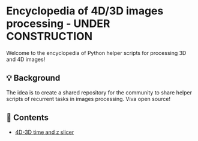 # Encyclopedia of 4D/3D images processing - UNDER CONSTRUCTION
Welcome to the encyclopedia of Python helper scripts for processing 3D and 4D images! 

## 💡 Background
The idea is to create a shared repository for the community to share helper scripts of recurrent tasks in images processing. Viva open source!

## 🔗 Contents
* [4D-3D time and z slicer]()
